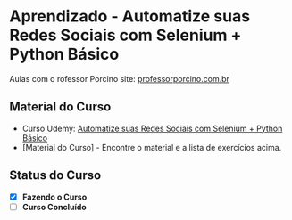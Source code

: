 # Aprendizado - Automatize suas Redes Sociais com Selenium + Python Básico
Aulas com o rofessor Porcino
site: [professorporcino.com.br](https://professorporcino.com.br/)

## Material do Curso

- Curso Udemy: [Automatize suas Redes Sociais com Selenium + Python Básico](https://www.udemy.com/course/automatize-suas-redes-socias-com-selenium-python-basico/?couponCode=ST20MT111124B)
- [Material do Curso] - Encontre o material e a lista de exercícios acima.

## Status do Curso

- [x] **Fazendo o Curso**
- [ ] **Curso Concluído**

